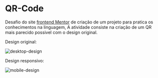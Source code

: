 # QR-Code
Desafio do site [frontend Mentor](https://www.frontendmentor.io/challenges) de criação de um projeto para pratica os conhecimentos na linguagem, A atividade consiste na criação de um QR mais parecido possivel com o design original.

Design original:

![desktop-design](desktop-design.jpg)

Design responsivo:

![mobile-design](mobile-design.jpg)
